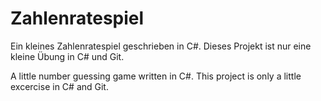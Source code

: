 # Zahlenratespiel
Ein kleines Zahlenratespiel geschrieben in C#.
Dieses Projekt ist nur eine kleine Übung in C# und Git.

A little number guessing game written in C#.
This project is only a little excercise in C# and Git.
